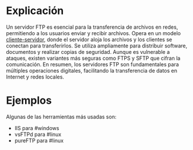 # Explicación
Un servidor FTP es esencial para la transferencia de archivos en redes, permitiendo a los usuarios enviar y recibir archivos. Opera en un modelo [cliente-servidor](https://www.ibm.com/docs/es/aix/7.1?topic=systems-client-server), donde el servidor aloja los archivos y los clientes se conectan para transferirlos. Se utiliza ampliamente para distribuir software, documentos y realizar copias de seguridad. Aunque es vulnerable a ataques, existen variantes más seguras como FTPS y SFTP que cifran la comunicación. En resumen, los servidores FTP son fundamentales para múltiples operaciones digitales, facilitando la transferencia de datos en Internet y redes locales.

# Ejemplos 
 Algunas de las herramientas más usadas son:
-  IIS para #windows 
 - vsFTPd para #linux
 - pureFTP para #linux
